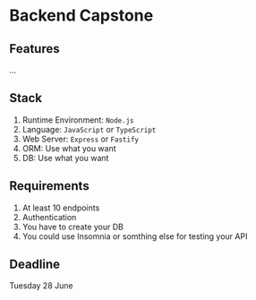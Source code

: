 # Backend Capstone

## Features
...<Add your features>

## Stack
1. Runtime Environment: `Node.js`
2. Language: `JavaScript` or `TypeScript`
3. Web Server: `Express` or `Fastify`
4. ORM: Use what you want
5. DB: Use what you want

## Requirements
1. At least 10 endpoints
2. Authentication
4. You have to create your DB
5. You could use Insomnia or somthing else for testing your API

## Deadline
Tuesday 28 June

